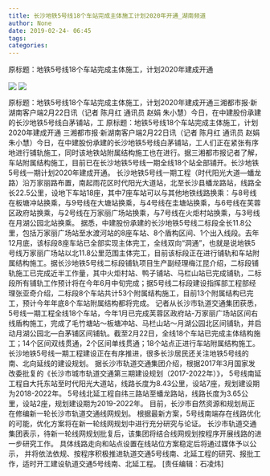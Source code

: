 ```yaml
---
title: 长沙地铁5号线18个车站完成主体施工计划2020年开通_湖南频道
author: None
date: 2019-02-24- 06:45
tags: 
categories: 
---
```

原标题：地铁5号线18个车站完成主体施工，计划2020年建成开通
<!-- more -->
                
<img align="center" border="0" src="http://p1.ifengimg.com/a/2019_09/ed704c59ba5494a_size87_w640_h426.jpg" />
                
<img align="center" border="0" src="http://p2.ifengimg.com/a/2016/0810/204c433878d5cf9size1_w16_h16.png" />
            
原标题：地铁5号线18个车站完成主体施工，计划2020年建成开通三湘都市报·新湖南客户端2月22日讯（记者 陈月红 通讯员 赵娟 朱小慧）今日，在中建股份承建的长沙地铁5号线白茅铺站，工
原标题：地铁5号线18个车站完成主体施工，计划2020年建成开通
三湘都市报·新湖南客户端2月22日讯（记者 陈月红 通讯员 赵娟 朱小慧）今日，在中建股份承建的长沙地铁5号线白茅铺站，工人们正在紧张有序地进行铺轨施工，同时该地铁站附属结构施工也在进行。据三湘都市报记者了解，车站附属结构施工，目前已在长沙地铁5号线一期全线18个站全部铺开。长沙地铁5号线一期计划2020年建成开通。
长沙地铁5号线一期工程（时代阳光大道—蟠龙路）沿万家丽路布置，南起雨花区时代阳光大道站，北至长沙县蟠龙路站，线路全长22.5公里，设地下车站18座，其中7座车站可以与其他地铁线路换乘：与8号线在板塘冲站换乘，与9号线在大塘站换乘，与4号线在圭塘站换乘，与6号线在芙蓉区政府站换乘，与2号线在万家丽广场站换乘，与7号线在火炬村站换乘，与3号线在月湖公园北站换乘。
据悉，中建股份承建的长沙地铁5号线二标段全长11.8公里，包括万家丽广场站至水渡河站的8座车站、8个盾构区间、1个出入线段。去年12月底，该标段8座车站已全部实现主体完工，全线双向“洞通”，也就是说地铁5号线万家丽广场站以北11.8公里范围主体完工，目前该标段正在进行铺轨和车站附属结构施工。据长沙地铁5号线二标段铺轨项目生产副经理梅江昆介绍，二标段铺轨施工已完成近半工作量，其中火炬村站、鸭子铺站、马栏山站已完成铺轨，二标段所有铺轨工作预计将在今年6月中旬完成；据5号线二标段建设指挥部工程部经理张亚奇介绍，二标段8个车站共计53个附属结构施工，目前13个附属结构已完工，预计今年年底8个车站附属结构都将完成。
记者从长沙市轨道交通集团获悉，5号线一期工程全线18个车站，今年1月已完成芙蓉区政府站-万家丽广场站区间右线盾构施工，完成了毛竹塘站～板塘冲站、马栏山站～月湖公园北区间铺轨，并启动月湖公园北—白茅铺区间铺轨。截至2月22日，全线18个车站已完成主体结构施工；14个区间双线贯通，2个区间单线贯通；18个站点正进行车站附属结构施工。
长沙地铁5号线一期工程建设正在有序推进，很多长沙居民还关注地铁5号线的南、北向延线的建设规划。
据长沙市轨道交通集团介绍，根据2017年3月国家发改委批复的《长沙市城市轨道交通第三期建设规划（2017-2022年）》，
5号线南延工程自大托东站至时代阳光大道站，线路长度为8.43公里，设站7座，规划建设期为2018-2022年。
5号线北延工程自纬三路站至蟠龙路站，线路长度为3.65公里，设站2座，规划建设期为2019-2022年。
目前，长沙市自然资源和规划局正在修编新一轮长沙市轨道交通线网规划。
根据最新方案，5号线南端存在线路优化的可能，优化方案将在新一轮线网规划中进行充分研究与论证。
长沙市轨道交通集团表示，待新一轮线网规划批复后，该集团将结合线网规划按程序开展线路的进一步研究工作。
具体线路走向和站点设置在线站位方案稳定后将通过媒体予以公示，
并将依法依规、按程序积极推进轨道交通5号线南、北延工程的研究、报批工作，适时开工建设轨道交通5号线南、北延工程。
[责任编辑：石凌炜]
            
